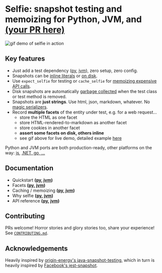 # Selfie: snapshot testing and memoizing for Python, JVM, and [(your PR here)](https://github.com/diffplug/selfie/issues/85)

![gif demo of selfie in action](https://docs.diffplug.com/selfie/selfie-demo.gif)

## Key features

- Just add a test dependency ([py](https://selfie.dev/py/get-started#installation), [jvm](https://selfie.dev/jvm/get-started#installation)), zero setup, zero config.
- Snapshots can be [inline literals](https://selfie.dev/py#literal) or [on disk](https://selfie.dev/py#like-a-filesystem).
- Use `expect_selfie` for testing or `cache_selfie` for [memoizing expensive API calls](https://selfie.dev/py/cache).
- Disk snapshots are automatically [garbage collected](https://github.com/diffplug/selfie/blob/main/jvm/selfie-runner-junit5/src/main/kotlin/com/diffplug/selfie/junit5/SelfieGC.kt) when the test class or test method is removed.
- Snapshots are **just strings**. Use html, json, markdown, whatever. No [magic serializers](https://selfie.dev/py/cache#roundtripping-typed-data).
- Record **multiple facets** of the entity under test, e.g. for a web request...
  - store the HTML as one facet
  - store HTML-rendered-to-markdown as another facet
  - store cookies in another facet
  - **assert some facets on disk, others inline**
  - see gif above for live demo, detailed example [here](https://selfie.dev/py/facets#harmonizing-disk-and-inline-literals)

Python and JVM ports are both production-ready, other platforms on the way: [js](https://github.com/diffplug/selfie/issues/84), [.NET, go, ...](https://github.com/diffplug/selfie/issues/85)

## Documentation

- Quickstart **([py](https://selfie.dev/py/get-started#quickstart), [jvm](https://selfie.dev/jvm/get-started#quickstart))**
- Facets **([py](https://selfie.dev/py/facets), [jvm](https://selfie.dev/jvm/facets))**
- Caching / memoizing **([py](https://selfie.dev/py/cache), [jvm](https://selfie.dev/jvm/cache))**
- Why selfie **([py](https://selfie.dev/py), [jvm](https://selfie.dev/jvm))**
- API reference **([py](https://pydoc.selfie.dev/namespacemembers_func), [jvm](https://kdoc.selfie.dev/))**

## Contributing

PRs welcome! Horror stories and glory stories too, share your experience! See [`CONTRIBUTING.md`](CONTRIBUTING.md).


## Acknowledgements

Heavily inspired by [origin-energy's java-snapshot-testing](https://github.com/origin-energy/java-snapshot-testing), which in turn is heavily inspired by [Facebook's jest-snapshot](https://jestjs.io/docs/snapshot-testing).
